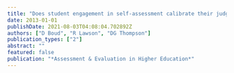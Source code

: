 ```yaml
---
title: "Does student engagement in self-assessment calibrate their judgement over time?"
date: 2013-01-01
publishDate: 2021-08-03T04:08:04.702892Z
authors: ["D Boud", "R Lawson", "DG Thompson"]
publication_types: ["2"]
abstract: ""
featured: false
publication: "*Assessment & Evaluation in Higher Education*"
---
```


